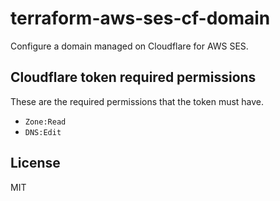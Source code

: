 # terraform-aws-ses-cf-domain

Configure a domain managed on Cloudflare for AWS SES.

## Cloudflare token required permissions

These are the required permissions that the token must have.

- `Zone:Read`
- `DNS:Edit`

## License

MIT
